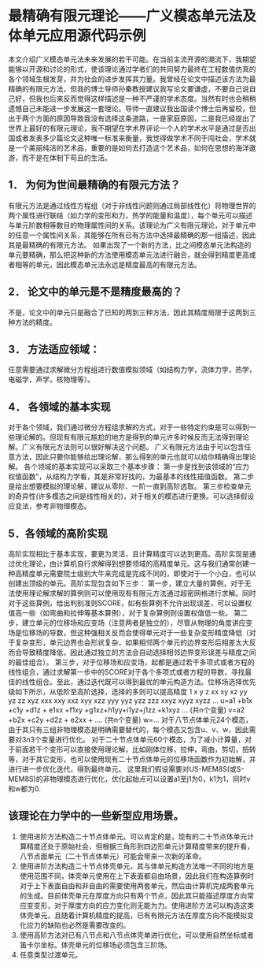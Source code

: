 # 最精确有限元理论——广义模态单元法及体单元应用源代码示例
   本文介绍广义模态单元法未来发展的若干可能。在当前主流开源的潮流下，我期望能够以开源和讨论的形式，使该理论通过学者们的共同努力最终在工程数值仿真的各个领域生根发芽，并为社会的进步发挥其力量。我曾经在论文中描述该方法为最精确的有限元方法，但我的博士导师孙秦教授建议我写论文要谦虚，不要自己说自己好，但我也后来反而觉得这样描述是一种不严谨的学术态度。当然有时也会稍稍遗憾自己未能进一步发展这一套理论。导师一直建议我出国读个博士后再留校，但出于两个方面的原因导致我没有选择这条道路，一是家庭原因，二是我已经提出了世界上最好的有限元理论，我不期望在学术界评论一个人的学术水平是通过是否出国或者发表多少篇论文这种唯一标准来衡量，我觉得做学术不同于闯社会，学术就是一个美丽纯洁的艺术品，重要的是如何去打造这个艺术品，如何在思想的海洋遨游，而不是在体制下苟且的生活。

## 1． 为何为世间最精确的有限元方法？
   有限元方法是通过线性方程组（对于非线性问题则通过局部线性化）将物理世界的两个属性进行联结（如力学的变形和力，热学的能量和温度），每个单元可以描述与单元阶数相等数目的物理属性间的关系。该理论为广义有限元理论，对于单元中的任意一个属性间关系，其能够在所有已有方法中选择最精确的那一组描述，因此其是最精确的有限元方法。
    如果出现了一个新的方法，比之间模态单元法构造的单元要精确，那么把这种新的方法使用模态单元法进行融合，就会得到精度更高或者相等的单元，因此模态单元法永远是精度最高的有限元方法。

## 2． 论文中的单元是不是精度最高的？
   不是，论文中的单元只是融合了已知的两到三种方法，因此其精度局限于这两到三种方法的精度。

## 3． 方法适应领域：
   任意需要通过求解微分方程组进行数值模拟领域（如结构力学，流体力学，热学，电磁学，声学，核物理等）。
    
## 4． 各领域的基本实现
   对于各个领域，我们通过微分方程组求解的方式，对于一些特定约束是可以得到一些理论解的。但现有有限元尴尬的地方是得到的单元许多时候反而无法得到理论解。广义有限元方法则可以很好解决这个问题。
    广义有限元方法由于可以包含任意方法，因此只要你能够给出理论解，那么得到的单元也就可以给你精确得出理论解。
各个领域的基本实现可以采取三个基本步骤：
    第一步是找到该领域的“应力权值函数”，从结构力学看，其是非常好找的，为最基本的线性插值函数。
    第二步是给出想要模拟的理论解，建议从零阶、一阶一直到高阶选取。
    第三步检查单元的奇异性(许多模态之间是线性相关的)，对于相关的模态进行更换。可以选择假设应变法，参考非物理模态。

## 5．各领域的高阶实现
   高阶实现相比于基本实现，要更为灵活，且计算精度可以达到更高。高阶实现是通过优化理论，由计算机自行求解得到想要领域的高精度单元。这与我们通常创建一种高精度单元需要院士级别大牛来完成是完成不同的，即使对于一个小白，也可以创建出顶级的单元。高阶实现包含如下三步：
    第一步，建立大量的算例，对于无法使用理论解求解的算例则可以使用现有有限元方法通过超密网格进行求解。同时对于这些算例，给出判别准则SCORE，如有些算例不允许出现误差，可以设置权值高一些（如弯曲和拉伸等基本算例），对于复杂算例则设置权值低一些。
    第二步，建立单元的位移场和应变场（注意两者是独立的），尽管从物理的角度讲应变场是位移场的导数，但这种强相关反而会使得单元对于一些复杂变形精度降低（对于复杂变形，单元边界也会形状复杂，如果相邻两个单元的边界变形后相差太大反而会导致精度降低，因此通过独立的方法会自动选择相邻边界变形误差与精度之间的最佳组合）。
    第三步，对于位移场和应变场，起都是通过若干多项式或者方程的线性组合，通过求解第一步中的SCORE对于各个多项式或者方程的导数，寻找最佳的线性组合。至此，通过迭代既可以得到最优的单元构造方法。位移场选择优先级如下所示，从低阶至高阶选择，选择的多则可以提高精度
                                1
                         x      y      z
                xx    xy     xz     yy     yz     zz  xyz
           xxx   xxy  xxz  xyy  xzz  yyy   yyz  yzz  zzz   xxyz  xyyz  xyzz …
u=a1 +b1x +c1y +d1z + e1xx +f1xy +g1xz+h1yy+i1yz+j1zz +k1xyz … (共n个变量)
v=a2 +b2x +c2y +d2z + e2xx + …. (共n个变量)
w=…
    对于八节点体单元24个模态，由于其只有三组非物理模态是明确需要替代的，每个模态又包含u、v、w，因此需要对3*n*3个变量进行优化。
对于二十节点体单元60个模态，为了减小计算量，对于前面若干个变形可以直接使用理论解，比如刚体位移，拉伸，弯曲，剪切，扭转等，对于其它变形，也可以使用现有二十节点体单元的位移场函数作为初始解，并进行进一步优化迭代，得到最终单元。
这里我们假设需要对US-MEM8S(或S-MEM8S)的非物理模态进行优化，优化起始点可以设置a1至j1为0，k1为1，同时v和w都为0.

## 该理论在力学中的一些新型应用场景。
1.	使用进阶方法构造二十节点体单元。可以肯定的是，现有的二十节点体单元计算精度还处于原始社会，但根据三角形到四边形单元计算精度带来的提升看，八节点面单元（二十节点体单元）可能会带来一次新的革命。
2.	使用进阶方法构造二十节点体壳单元，其与体单元构造方法唯一不同的地方是使用范围不同，体壳单元使用在上下表面都自由场景，因此我们在构造算例时对于上下表面自由和非自由的需要使用两套单元，然后由计算机完成两套单元的生成。目前体壳单元在厚度方向只有两个节点，因此其只能描述厚度方向常应变变形，对于厚度方向的应力变化则无能为力。使用进阶方法可以构造这类体壳单元，且随着计算机精度的提高，已有有限元方法在厚度方向不能模拟变化应力的缺陷也必然是需要改变的。
3.	使用高阶方法对已有八节点和八节点体壳单进行优化，可以使用自然坐标或者笛卡尔坐标。体壳单元的位移场必须包含三阶场。
4.	任意类型过渡单元。

